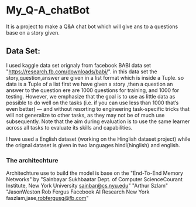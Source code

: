 # My_Q-A_chatBot
It is a project to make a Q&A chat bot which will give ans to a questions base on a story given.
## Data Set:
I used kaggle data set orignaly from facebook BABI data set "https://research.fb.com/downloads/babi/".
in this data set the story,question,answer are given in a list format which is inside a Tuple. so data is a Tuple of a list
first we have given a story ,then a question an answer to the question ere are 1000 questions for training, and 1000 for testing. 
However, we emphasize that the goal is to use as little data as possible to do well on the tasks (i.e. if you can use less than 1000 that’s even better) — and without resorting to engineering task-specific tricks that will not generalize to other tasks, as they may not be of much use subsequently. 
Note that the aim during evaluation is to use the same learner across all tasks to evaluate its skills and capabilities.


I have used a English dataset (working on the Hinglish dataset project) while the orignal dataset is given in two languages hindi(hinglish) and english.
### The architechture 
Architechture use to build the model is base on the "End-To-End Memory Networks" by "Sainbayar Sukhbaatar Dept. of Computer ScienceCourant Institute, New York University sainbar@cs.nyu.edu"
"Arthur Szlam"  "JasonWeston Rob Fergus Facebook AI Research New York faszlam,jase,robfergusg@fb.com"
